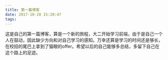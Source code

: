 ```yaml
---
title: 第一篇博客
date: 2017-10-28 15:28:47
tags:
---
```


这是自己的第一篇博客，算是一个新的旅程，大二开始学习前端，由于是自己一个人在鼓动，因此缺少方向和对自己学习的感知。万幸还算是学习的时间还是够长，在校招的尾巴上拿到了猫眼的offer。希望以后的自己能够多总结，多留下自己在这个路上的足迹。